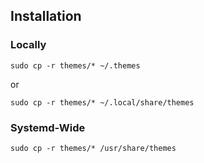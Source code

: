 ## Installation 

### Locally

```
sudo cp -r themes/* ~/.themes
```
or 

```
sudo cp -r themes/* ~/.local/share/themes
```

### Systemd-Wide

```
sudo cp -r themes/* /usr/share/themes
```

